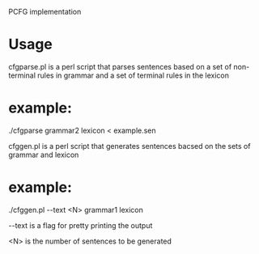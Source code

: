 PCFG implementation 

# Usage

cfgparse.pl is a perl script that parses sentences based on a set of non-terminal rules in grammar 
and a set of terminal rules in the lexicon

# example:

./cfgparse grammar2 lexicon < example.sen

cfggen.pl is a perl script that generates sentences bacsed on the sets of grammar and lexicon

# example:

./cfggen.pl --text &lt;N&gt; grammar1 lexicon
  
  --text is a flag for pretty printing the output
  
  &lt;N&gt; is the number of sentences to be generated
